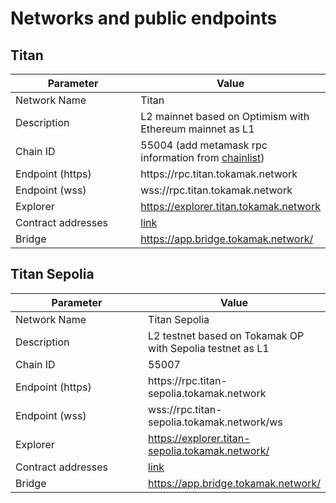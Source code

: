 # Networks and public endpoints

## Titan

<table><thead><tr><th width="217">Parameter</th><th>Value</th></tr></thead><tbody><tr><td>Network Name</td><td>Titan</td></tr><tr><td>Description</td><td>L2 mainnet based on Optimism with Ethereum mainnet as L1</td></tr><tr><td>Chain ID</td><td>55004 (add metamask rpc information from <a href="https://chainlist.org/?chain=420&#x26;search=55004">chainlist</a>)</td></tr><tr><td>Endpoint (https)</td><td>https://rpc.titan.tokamak.network</td></tr><tr><td>Endpoint (wss)</td><td>wss://rpc.titan.tokamak.network</td></tr><tr><td>Explorer</td><td><a href="https://explorer.titan.tokamak.network/">https://explorer.titan.tokamak.network</a></td></tr><tr><td>Contract addresses</td><td><a href="contract-addresses.md">link</a></td></tr><tr><td>Bridge</td><td><a href="https://app.bridge.tokamak.network/">https://app.bridge.tokamak.network/</a></td></tr></tbody></table>

## Titan Sepolia

<table><thead><tr><th width="200">Parameter</th><th>Value</th></tr></thead><tbody><tr><td>Network Name</td><td>Titan Sepolia</td></tr><tr><td>Description</td><td>L2 testnet based on Tokamak OP with Sepolia testnet as L1</td></tr><tr><td>Chain ID</td><td>55007</td></tr><tr><td>Endpoint (https)</td><td>https://rpc.titan-sepolia.tokamak.network</td></tr><tr><td>Endpoint (wss)</td><td>wss://rpc.titan-sepolia.tokamak.network/ws</td></tr><tr><td>Explorer</td><td><a href="https://explorer.titan-sepolia.tokamak.network/">https://explorer.titan-sepolia.tokamak.network/</a></td></tr><tr><td>Contract addresses</td><td><a href="contract-addresses-testnet.md">link</a></td></tr><tr><td>Bridge</td><td><a href="https://app.bridge.tokamak.network/">https://app.bridge.tokamak.network/</a></td></tr></tbody></table>
